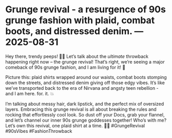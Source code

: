 # Grunge revival - a resurgence of 90s grunge fashion with plaid, combat boots, and distressed denim. — 2025-08-31

Hey there, trendy peeps! 🤘🏼 Let’s talk about the *ultimate* throwback happening right now – the grunge revival! That’s right, we’re seeing a major comeback of 90s grunge fashion, and I am living for it! 🖤

Picture this: plaid shirts wrapped around our waists, combat boots stomping down the streets, and distressed denim giving off those edgy vibes. It’s like we’ve transported back to the era of Nirvana and angsty teen rebellion - and I am here. for. it. 💥

I’m talking about messy hair, dark lipstick, and the perfect mix of oversized layers. Embracing this grunge revival is all about breaking the rules and rocking that effortlessly cool look. So dust off your Docs, grab your flannel, and let’s channel our inner 90s grunge goddesses together! Who’s with me? Let’s own this revival, one plaid shirt at a time. ✌🏼 #GrungeRevival #90sVibes #FashionThrowback